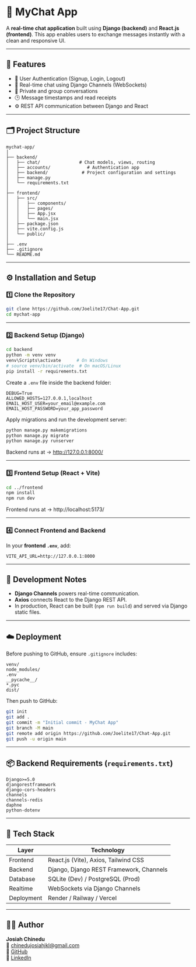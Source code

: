 # 💬 MyChat App

A **real-time chat application** built using **Django (backend)** and **React.js (frontend)**. This app enables users to exchange messages instantly with a clean and responsive UI.

---

## 🚀 Features

- 🔐 User Authentication (Signup, Login, Logout)
- 💬 Real-time chat using Django Channels (WebSockets)
- 👥 Private and group conversations
- 🕒 Message timestamps and read receipts
- ⚙️ REST API communication between Django and React

---

## 🗂️ Project Structure

```
mychat-app/
│
├── backend/
│   ├── chat/               # Chat models, views, routing
│   ├── accounts/              # Authentication app
│   ├── backend/             # Project configuration and settings
│   ├── manage.py
│   └── requirements.txt
│
├── frontend/
│   ├── src/
│   │   ├── components/
│   │   ├── pages/
│   │   ├── App.jsx
│   │   └── main.jsx
│   ├── package.json
│   ├── vite.config.js
│   └── public/
│
├── .env
├── .gitignore
└── README.md
```

---

## ⚙️ Installation and Setup

### 1️⃣ Clone the Repository

```bash
git clone https://github.com/Joelite17/Chat-App.git
cd mychat-app
```

---

### 2️⃣ Backend Setup (Django)

```bash
cd backend
python -m venv venv
venv\Scripts\activate      # On Windows
# source venv/bin/activate  # On macOS/Linux
pip install -r requirements.txt
```

Create a `.env` file inside the backend folder:

```
DEBUG=True
ALLOWED_HOSTS=127.0.0.1,localhost
EMAIL_HOST_USER=your_email@example.com
EMAIL_HOST_PASSWORD=your_app_password
```

Apply migrations and run the development server:

```bash
python manage.py makemigrations
python manage.py migrate
python manage.py runserver
```

Backend runs at → http://127.0.0.1:8000/

---

### 3️⃣ Frontend Setup (React + Vite)

```bash
cd ../frontend
npm install
npm run dev
```

Frontend runs at → http://localhost:5173/

---

### 4️⃣ Connect Frontend and Backend

In your **frontend `.env`**, add:

```
VITE_API_URL=http://127.0.0.1:8000
```

---

## 🧠 Development Notes

- **Django Channels** powers real-time communication.
- **Axios** connects React to the Django REST API.
- In production, React can be built (`npm run build`) and served via Django static files.

---

## ☁️ Deployment

Before pushing to GitHub, ensure `.gitignore` includes:

```
venv/
node_modules/
.env
__pycache__/
*.pyc
dist/
```

Then push to GitHub:

```bash
git init
git add .
git commit -m "Initial commit - MyChat App"
git branch -M main
git remote add origin https://github.com/Joelite17/Chat-App.git
git push -u origin main
```

---

## 📦 Backend Requirements (`requirements.txt`)

```
Django>=5.0
djangorestframework
django-cors-headers
channels
channels-redis
daphne
python-dotenv
```

---

## 🧰 Tech Stack

| Layer | Technology |
|-------|-------------|
| Frontend | React.js (Vite), Axios, Tailwind CSS |
| Backend | Django, Django REST Framework, Channels |
| Database | SQLite (Dev) / PostgreSQL (Prod) |
| Realtime | WebSockets via Django Channels |
| Deployment | Render / Railway / Vercel |

---

## 👨‍💻 Author

**Josiah Chinedu**  
📧 [chinedujosiahjkl@gmail.com](mailto:chinedujosiahjkl@gmail.com)  
🔗 [GitHub](https://github.com/Joelite17)  
🔗 [LinkedIn](https://www.linkedin.com/in/josiah-chinedu-2138a4250/)
